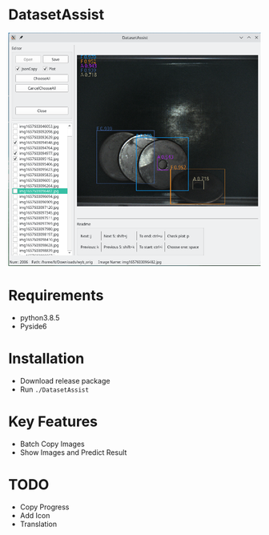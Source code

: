 # DatasetAssist

![DatasetAssist](assets/DatasetAssist.png)

# Requirements

- python3.8.5
- Pyside6

# Installation

- Download release package
- Run `./DatasetAssist`

# Key Features

- Batch Copy Images
- Show Images and Predict Result

# TODO

- Copy Progress
- Add Icon
- Translation